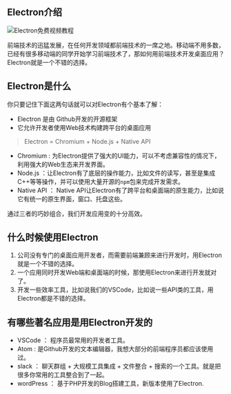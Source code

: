 ## Electron介绍



![Electron免费视频教程](http://newimg.jspang.com/web111111.jpg)

前端技术的迅猛发展，在任何开发领域都前端技术的一席之地。移动端不用多数，已经有很多移动端的同学开始学习前端技术了，那如何用前端技术开发桌面应用？Electron就是一个不错的选择。

## Electron是什么

你只要记住下面这两句话就可以对Electron有个基本了解：

- Electron 是由 Github开发的开源框架
- 它允许开发者使用Web技术构建跨平台的桌面应用

> Electron = Chromium + Node.js + Native API

- Chromium : 为Electron提供了强大的UI能力，可以不考虑兼容性的情况下，利用强大的Web生态来开发界面。
- Node.js ：让Electron有了底层的操作能力，比如文件的读写，甚至是集成C++等等操作，并可以使用大量开源的`npm`包来完成开发需求。
- Native API ： Native API让Electron有了跨平台和桌面端的原生能力，比如说它有统一的原生界面，窗口、托盘这些。

通过三者的巧妙组合，我们开发应用变的十分高效。



## 什么时候使用Electron

1. 公司没有专门的桌面应用开发者，而需要前端兼顾来进行开发时，用Electron就是一个不错的选择。
2. 一个应用同时开发Web端和桌面端的时候，那使用Electron来进行开发就对了。
3. 开发一些效率工具，比如说我们的VSCode，比如说一些API类的工具，用Electron都是不错的选择。

## 有哪些著名应用是用Electron开发的

- VSCode ： 程序员最常用的开发者工具。
- Atom : 是Github开发的文本编辑器，我想大部分的前端程序员都应该使用过。
- slack ： 聊天群组 + 大规模工具集成 + 文件整合 + 搜索的一个工具。就是把很多你常用的工具整合到了一起。
- wordPress ： 基于PHP开发的Blog搭建工具，新版本使用了Electron.